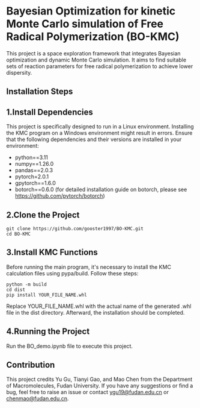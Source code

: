 # Bayesian Optimization for kinetic Monte Carlo simulation of Free Radical Polymerization (BO-KMC)

This project is a space exploration framework that integrates Bayesian optimization and dynamic Monte Carlo simulation. It aims to find suitable sets of reaction parameters for free radical polymerization to achieve lower dispersity.

## Installation Steps
## 1.Install Dependencies
This project is specifically designed to run in a Linux environment. Installing the KMC program on a Windows environment might result in errors.
Ensure that the following dependencies and their versions are installed in your environment:
- python==3.11
- numpy==1.26.0
- pandas==2.0.3
- pytorch=2.0.1
- gpytorch==1.6.0
- botorch==0.6.0 (for detailed installation guide on botorch, please see https://github.com/pytorch/botorch)

## 2.Clone the Project
```
git clone https://github.com/gooster1997/BO-KMC.git
cd BO-KMC
```
## 3.Install KMC Functions
Before running the main program, it's necessary to install the KMC calculation files using pypa/build. Follow these steps:
```
python -m build
cd dist
pip install YOUR_FILE_NAME.whl
```
Replace YOUR_FILE_NAME.whl with the actual name of the generated .whl file in the dist directory.
Afterward, the installation should be completed.

## 4.Running the Project
Run the BO_demo.ipynb file to execute this project.

## Contribution
This project credits Yu Gu, Tianyi Gao, and Mao Chen from the Department of Macromolecules, Fudan University. If you have any suggestions or find a bug, feel free to raise an issue or contact ygu19@fudan.edu.cn or chenmao@fudan.edu.cn.



